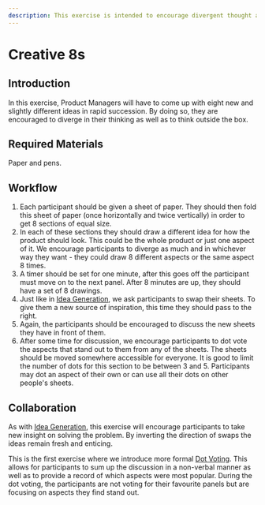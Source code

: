 ```yaml
---
description: This exercise is intended to encourage divergent thought about a problem.
---
```


# Creative 8s

## Introduction

In this exercise, Product Managers will have to come up with eight new and slightly different ideas in rapid succession. By doing so, they are encouraged to diverge in their thinking as well as to think outside the box.

## Required Materials

Paper and pens.

## Workflow

1. Each participant should be given a sheet of paper. They should then fold this sheet of paper \(once horizontally and twice vertically\) in order to get 8 sections of equal size. 
2. In each of these sections they should draw a different idea for how the product should look. This could be the whole product or just one aspect of it. We encourage participants to diverge as much and in whichever way they want - they could draw 8 different aspects or the same aspect 8 times. 
3. A timer should be set for one minute, after this goes off the participant must move on to the next panel. After 8 minutes are up, they should have a set of 8 drawings. 
4. Just like in [Idea Generation](idea-generation.md), we ask participants to swap their sheets. To give them a new source of inspiration, this time they should pass to the right. 
5. Again, the participants should be encouraged to discuss the new sheets they have in front of them. 
6. After some time for discussion, we encourage participants to dot vote the aspects that stand out to them from any of the sheets. The sheets should be moved somewhere accessible for everyone. It is good to limit the number of dots for this section to be between 3 and 5. Participants may dot an aspect of their own or can use all their dots on other people's sheets. 

## Collaboration

As with [Idea Generation](idea-generation.md), this exercise will encourage participants to take new insight on solving the problem. By inverting the direction of swaps the ideas remain fresh and enticing.

This is the first exercise where we introduce more formal [Dot Voting](dot-voting.md). This allows for participants to sum up the discussion in a non-verbal manner as well as to provide a record of which aspects were most popular. During the dot voting, the participants are not voting for their favourite panels but are focusing on aspects they find stand out.

